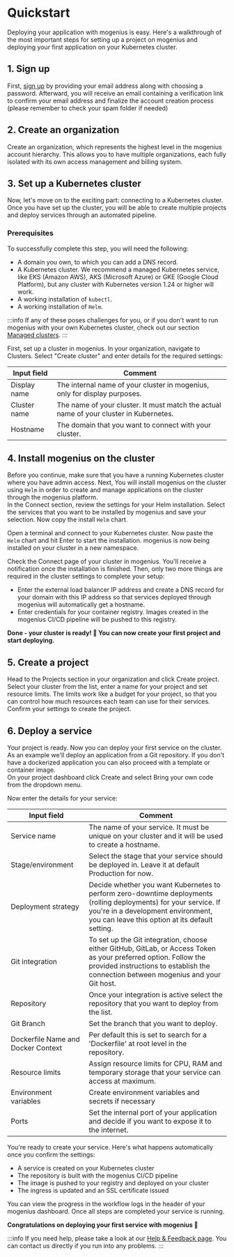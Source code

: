 ﻿---
sidebar_position: 2
---

# Quickstart
Deploying your application with mogenius is easy. Here's a walkthrough of the most important steps for setting up a project on mogenius and deploying your first application on your Kubernetes cluster.

## 1. Sign up​
First, [sign up](https://app.mogenius.com/user/registration) by providing your email address along with choosing a password. Afterward, you will receive an email containing a verification link to confirm your email address and finalize the account creation process (please remember to check your spam folder if needed)

## 2. Create an organization

Create an organization, which represents the highest level in the mogenius account hierarchy. This allows you to have multiple organizations, each fully isolated with its own access management and billing system.

## 3. Set up a Kubernetes cluster

Now, let's move on to the exciting part: connecting to a Kubernetes cluster. Once you have set up the cluster, you will be able to create multiple projects and deploy services through an automated pipeline.

### Prerequisites
To successfully complete this step, you will need the following:
- A domain you own, to which you can add a DNS record.
- A Kubernetes cluster. We recommend a managed Kubernetes service, like EKS (Amazon AWS), AKS (Microsoft Azure) or GKE (Google Cloud Platform), but any cluster with Kubernetes version 1.24 or higher will work.
- A working installation of `kubectl`.
- A working installation of `Helm`.

:::info
If any of these poses challenges for you, or if you don't want to run mogenius with your own Kubernetes cluster, check out our section [Managed clusters](./../cluster-management/managed-clusters.md).
:::

First, set up a cluster in mogenius. In your organization, navigate to Clusters. Select "Create cluster" and enter details for the required settings:

| Input field | Comment |
|---|---|
|Display name|The internal name of your cluster in mogenius, only for display purposes. |
|Cluster name|The name of your cluster. It must match the actual name of your cluster in Kubernetes.|
|Hostname|The domain that you want to connect with your cluster.|

## 4. Install mogenius on the cluster

Before you continue, make sure that you have a running Kubernetes cluster where you have admin access. Next, You will install mogenius on the cluster using `Helm` in order to create and manage applications on the cluster through the mogenius platform.  
In the Connect section, review the settings for your Helm installation. Select the services that you want to be installed by mogenius and save your selection. Now copy the install `Helm` chart.

Open a terminal and connect to your Kubernetes cluster. Now paste the `Helm` chart and hit Enter to start the installation. mogenius is now being installed on your cluster in a new namespace.

Check the Connect page of your cluster in mogenius. You'll receive a notification once the installation is finished. Then, only two more things are required in the cluster settings to complete your setup:
- Enter the external load balancer IP address and create a DNS record for your domain with this IP address so that services deployed through mogenius will automatically get a hostname.
- Enter credentials for your container registry. Images created in the mogenius CI/CD pipeline will be pushed to this registry.

**Done - your cluster is ready! 🥳 You can now create your first project and start deploying.**

## 5. Create a project ##

Head to the Projects section in your organization and click Create project. Select your cluster from the list, enter a name for your project and set resource limits. The limits work like a budget for your project, so that you can control how much resources each team can use for their services. Confirm your settings to create the project.

## 6. Deploy a service ##

Your project is ready. Now you can deploy your first service on the cluster. As an example we'll deploy an application from a Git repository. If you don't have a dockerized application you can also proceed with a template or container image.  
On your project dashboard click Create and select Bring your own code from the dropdown menu.

Now enter the details for your service:

| Input field | Comment |
|---|---|
|Service name|The name of your service. It must be unique on your cluster and it will be used to create a hostname. |
|Stage/environment|Select the stage that your service should be deployed in. Leave it at default Production for now.|
|Deployment strategy|Decide whether you want Kubernetes to perform zero-downtime deployments (rolling deployments) for your service. If you're in a development environment, you can leave this option at its default setting.|
|Git integration|To set up the Git integration, choose either GitHub, GitLab, or Access Token as your preferred option. Follow the provided instructions to establish the connection between mogenius and your Git host.|
|Repository|Once your integration is active select the repository that you want to deploy from the list.|
|Git Branch|Set the branch that you want to deploy.|
|Dockerfile Name and Docker Context|Per default this is set to search for a 'Dockerfile' at root level in the repository.|
|Resource limits|Assign resource limits for CPU, RAM and temporary storage that your service can access at maximum.|
|Environment variables|Create environment variables and secrets if necessary|
|Ports|Set the internal port of your application and decide if you want to expose it to the internet.|

You're ready to create your service. Here's what happens automatically once you confirm the settings:
- A service is created on your Kubernetes cluster
- The repository is built with the mogenius CI/CD pipeline
- The image is pushed to your registry and deployed on your cluster
- The ingress is updated and an SSL certificate issued

You can view the progress in the workflow logs in the header of your mogenius dashboard. Once all steps are completed your service is running.

**Congratulations on deploying your first service with mogenius 🎉**

:::info
If you need help, please take a look at our [Help & Feedback page](../help-and-feedback/index.md). You can contact us directly if you run into any problems.
:::

